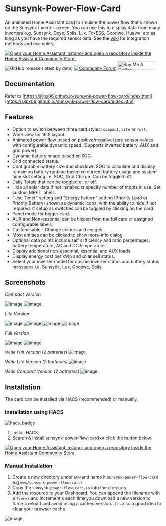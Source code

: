 # Sunsynk-Power-Flow-Card

An animated Home Assistant card to emulate the power flow that's shown on the Sunsynk Inverter screen. You can use this to display data from many inverters e.g. Sunsynk, Deye, Solis, Lux, FoxESS, Goodwe, Huawei etc as long as you have the required sensor data. See the [wiki](https://github.com/slipx06/sunsynk-power-flow-card/wiki) for integration methods and examples.

[![Open your Home Assistant instance and open a repository inside the Home Assistant Community Store.](https://my.home-assistant.io/badges/hacs_repository.svg)](https://my.home-assistant.io/redirect/hacs_repository/?owner=slipx06&repository=sunsynk-power-flow-card&category=plugin)
 ![GitHub release (latest by date)](https://img.shields.io/github/v/release/slipx06/sunsynk-power-flow-card?style=for-the-badge) 
[![Community Forum](https://img.shields.io/badge/community-forum-brightgreen.svg?style=for-the-badge)](https://community.home-assistant.io/t/sunsynk-deye-inverter-power-flow-card/562933/1)
<a href="https://www.buymeacoffee.com/slipx" target="_blank"><img src="https://cdn.buymeacoffee.com/buttons/default-orange.png" alt="Buy Me A Coffee" height="28" width="120"></a>
## Documentation

Refer to [https://slipx06.github.io/sunsynk-power-flow-card/index.html](https://slipx06.github.io/sunsynk-power-flow-card/index.html)

## Features

* Option to switch between three card styles: `compact`, `lite` or `full`.
* Wide view for 16:9 layout.
* Animated power flow based on positive/negative/zero sensor values with configurable dynamic speed. (Supports inverted battery, AUX and grid power).
* Dynamic battery image based on SOC.
* Grid connected status.
* Configurable battery size and shutdown SOC to calculate and display remaining battery runtime based on current battery usage and system time slot setting i.e. SOC, Grid Charge. Can be toggled off.
* Daily Totals that can be toggled on or off.
* Hide all solar data if not installed or specify number of mppts in use. Set custom MPPT labels.
* "Use Timer" setting and "Energy Pattern" setting (Priority Load or Priority Battery) shown as dynamic icons, with the ability to hide if not required. If setup as switches can be toggled by clicking on the card.
* Panel mode for bigger card.
* AUX and Non-essential can be hidden from the full card or assigned configurable labels.
* Customisable - Change colours and images.
* Most entities can be clicked to show more-info dialog.
* Optional data points include self sufficiency and ratio percentages, battery temperature, AC and DC temperature.
* Display additional non-essential, essential and AUX loads.
* Display energy cost per kWh and solar sell status.
* Select your inverter model for custom inverter status and battery status messages i.e. Sunsynk, Lux, Goodwe, Solis.

## Screenshots
*Compact Version*

![image](https://github.com/slipx06/sunsynk-power-flow-card/assets/7227275/b1e437a8-d1f7-4d6a-a549-1cc908950002)
![image](https://github.com/slipx06/sunsynk-power-flow-card/assets/7227275/49c499c5-9d2b-43e7-8f5d-5b9da5e07fb9)




*Lite Version*

![image](https://github.com/slipx06/sunsynk-power-flow-card/assets/7227275/d25c621c-2607-445f-b3a3-865930387a05)
![image](https://github.com/slipx06/sunsynk-power-flow-card/assets/7227275/5a9078ee-7375-4f1c-affa-6fe291d62f8a)
![image](https://github.com/slipx06/sunsynk-power-flow-card/assets/7227275/73d6fae3-3e6b-4891-acc2-deb29156cd2d)
![image](https://github.com/slipx06/sunsynk-power-flow-card/assets/7227275/54ae290d-aa5c-428e-8a00-2a75e11c2de8)


*Full Version*

![image](https://github.com/slipx06/sunsynk-power-flow-card/assets/7227275/fdcce257-e7b5-4874-926c-17e911e83eba)
![image](https://github.com/slipx06/sunsynk-power-flow-card/assets/7227275/12af5b02-c456-4685-a50f-bd0044b9e9b0)


*Wide Full Version (2 batteries)*
![image](https://github.com/user-attachments/assets/2832afb0-da0a-4924-80c5-afb9d70606fa)

*Wide Lite Version (2 batteries)*
![image](https://github.com/user-attachments/assets/59161598-1eba-4daf-8588-fdf6f047f0bf)

*Wide Compact Version (2 batteries)*
![image](https://github.com/user-attachments/assets/5cec317c-d1b7-437a-9a55-1d3c6a43f311)


## Installation

The card can be installed via HACS (recommended) or manually.

### Installation using HACS
[![hacs_badge](https://img.shields.io/badge/HACS-Default-blue.svg)](https://github.com/custom-components/hacs)


1. Install HACS.
2. Search & Install sunsynk-power-flow-card or click the button below.

[![Open your Home Assistant instance and open a repository inside the Home Assistant Community Store.](https://my.home-assistant.io/badges/hacs_repository.svg)](https://my.home-assistant.io/redirect/hacs_repository/?owner=slipx06&repository=sunsynk-power-flow-card&category=plugin)

### Manual Installation

1. Create a new directory under `www` and name it `sunsynk-power-flow-card` e.g `www/sunsynk-power-flow-card/`.
2. Copy the `sunsynk-power-flow-card.js` into the directory.
3. Add the resource to your Dashboard. You can append the filename with a `?ver=x` and increment x each time you download a new version to force a reload and avoid using a cached version. It is also a good idea to clear your browser cache.

![image](https://user-images.githubusercontent.com/7227275/235441241-93ab0c7d-341d-428f-8ca8-60ec932dde2d.png)


